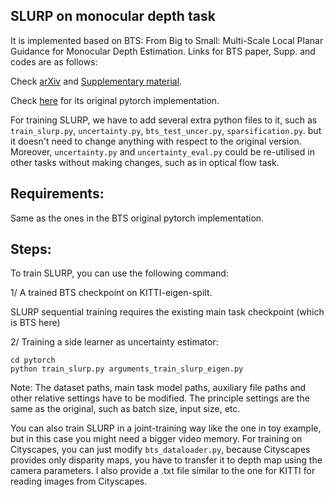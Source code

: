 ## SLURP on monocular depth task
It is implemented based on BTS: From Big to Small: Multi-Scale Local Planar Guidance for Monocular Depth Estimation. Links for BTS paper, Supp. and codes are as follows:

Check [arXiv](https://arxiv.org/abs/1907.10326) and [Supplementary material](https://arxiv.org/src/1907.10326v4/anc/bts_sm.pdf).

Check [here](https://github.com/cogaplex-bts/bts/tree/master/pytorch) for its original pytorch implementation.

For training SLURP, we have to add several extra python files to it, such as `train_slurp.py`, `uncertainty.py`, `bts_test_uncer.py`, `sparsification.py`. but it doesn't need to change anything with respect to the original version. Moreover, `uncertainty.py` and `uncertainty_eval.py` could be re-utilised in other tasks without making changes, such as in optical flow task.

## Requirements:
Same as the ones in the BTS original pytorch implementation.

## Steps:
To train SLURP, you can use the following command:

1/ A trained BTS checkpoint on KITTI-eigen-spilt.

SLURP sequential training requires the existing main task checkpoint (which is BTS here)

2/ Training a side learner as uncertainty estimator:

    cd pytorch
    python train_slurp.py arguments_train_slurp_eigen.py

Note: The dataset paths, main task model paths, auxiliary file paths and other relative settings have to be modified. The principle settings are the same as the original, such as batch size, input size, etc. 

You can also train SLURP in a joint-training way like the one in toy example, but in this case you might need a bigger video memory. For training on Cityscapes, you can just modify `bts_dataloader.py`, because Cityscapes provides only disparity maps, you have to transfer it to depth map using the camera parameters. I also provide a .txt file similar to the one for KITTI for reading images from Cityscapes.